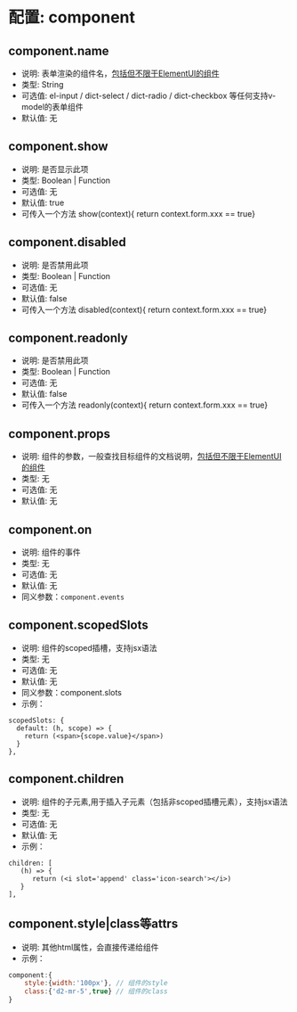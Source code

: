 # 配置: component

## component.name

* 说明: 表单渲染的组件名，[包括但不限于ElementUI的组件](https://element.eleme.cn/#/zh-CN/component/input)
* 类型: String
* 可选值: el-input / dict-select / dict-radio / dict-checkbox 等任何支持v-model的表单组件
* 默认值: 无

## component.show

* 说明: 是否显示此项
* 类型: Boolean | Function 
* 可选值: 无
* 默认值: true
* 可传入一个方法 show(context){ return context.form.xxx == true}


## component.disabled

* 说明: 是否禁用此项
* 类型: Boolean | Function
* 可选值: 无
* 默认值: false
* 可传入一个方法 disabled(context){ return context.form.xxx == true}

## component.readonly

* 说明: 是否禁用此项
* 类型: Boolean | Function
* 可选值: 无
* 默认值: false
* 可传入一个方法 readonly(context){ return context.form.xxx == true}

## component.props 
* 说明: 组件的参数，一般查找目标组件的文档说明，[包括但不限于ElementUI的组件](https://element.eleme.cn/#/zh-CN/component/input)
* 类型: 无
* 可选值: 无
* 默认值: 无

## component.on
* 说明: 组件的事件
* 类型: 无
* 可选值: 无
* 默认值: 无
* 同义参数：`component.events`

## component.scopedSlots
* 说明: 组件的scoped插槽，支持jsx语法
* 类型: 无
* 可选值: 无
* 默认值: 无
* 同义参数：component.slots
* 示例： 
```
scopedSlots: {
  default: (h, scope) => {
    return (<span>{scope.value}</span>)
  }
},
```

## component.children
* 说明: 组件的子元素,用于插入子元素（包括非scoped插槽元素），支持jsx语法
* 类型: 无
* 可选值: 无
* 默认值: 无
* 示例： 
```
children: [
   (h) => {
      return (<i slot='append' class='icon-search'></i>)
   }
],
```


## component.style|class等attrs

* 说明: 其他html属性，会直接传递给组件
* 示例： 
```js
component:{
    style:{width:'100px'}, // 组件的style
    class:{'d2-mr-5',true} // 组件的class
}
```